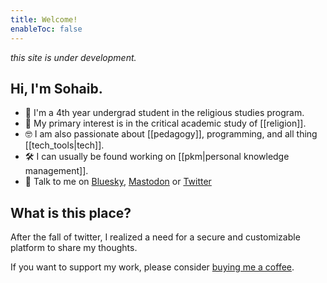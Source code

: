 ```yaml
---
title: Welcome!
enableToc: false
---
```

*this site is under development.*
## Hi, I'm Sohaib.

- 👋  I'm a 4th year undergrad student in the religious studies program.
- 📿  My primary interest is in the critical academic study of [[religion]].
- 🤓  I am also passionate about [[pedagogy]], programming, and all thing [[tech_tools|tech]].
- 🛠️  I can usually be found working on [[pkm|personal knowledge management]].
- 💬  Talk to me on [Bluesky](https://bsky.app/profile/sohaibology.bsky.social), [Mastodon](https://mstdn.social/@sohaibology) or [Twitter](https://twitter.com/sohaibology)

## What is this place?
After the fall of twitter, I realized a need for a secure and customizable platform to share my thoughts.





If you want to support my work, please consider [buying me a coffee](https://bmc.link/sohaibology).

